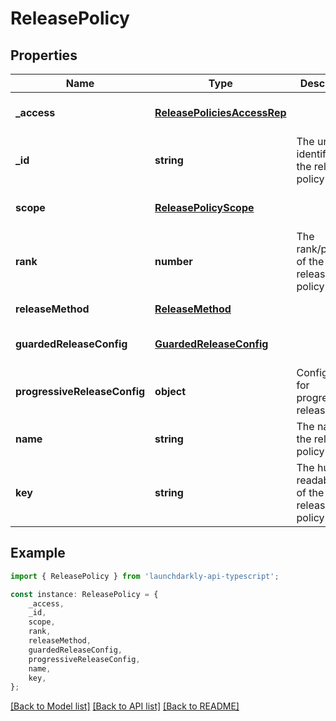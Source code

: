 # ReleasePolicy


## Properties

Name | Type | Description | Notes
------------ | ------------- | ------------- | -------------
**_access** | [**ReleasePoliciesAccessRep**](ReleasePoliciesAccessRep.md) |  | [optional] [default to undefined]
**_id** | **string** | The unique identifier of the release policy | [default to undefined]
**scope** | [**ReleasePolicyScope**](ReleasePolicyScope.md) |  | [optional] [default to undefined]
**rank** | **number** | The rank/priority of the release policy | [default to undefined]
**releaseMethod** | [**ReleaseMethod**](ReleaseMethod.md) |  | [default to undefined]
**guardedReleaseConfig** | [**GuardedReleaseConfig**](GuardedReleaseConfig.md) |  | [optional] [default to undefined]
**progressiveReleaseConfig** | **object** | Configuration for progressive releases | [optional] [default to undefined]
**name** | **string** | The name of the release policy | [default to undefined]
**key** | **string** | The human-readable key of the release policy | [default to undefined]

## Example

```typescript
import { ReleasePolicy } from 'launchdarkly-api-typescript';

const instance: ReleasePolicy = {
    _access,
    _id,
    scope,
    rank,
    releaseMethod,
    guardedReleaseConfig,
    progressiveReleaseConfig,
    name,
    key,
};
```

[[Back to Model list]](../README.md#documentation-for-models) [[Back to API list]](../README.md#documentation-for-api-endpoints) [[Back to README]](../README.md)
